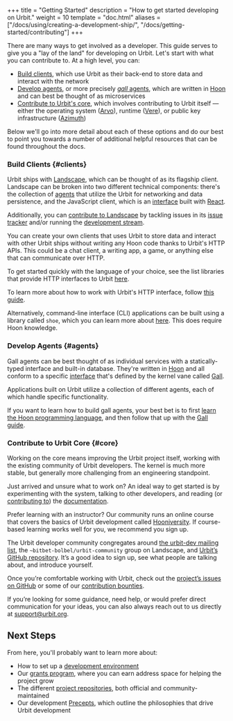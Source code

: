 +++
title = "Getting Started"
description = "How to get started developing on Urbit."
weight = 10
template = "doc.html"
aliases = ["/docs/using/creating-a-development-ship/", "/docs/getting-started/contributing"]
+++

There are many ways to get involved as a developer. This guide serves to give
you a "lay of the land" for developing on Urbit. Let's start with what you can
contribute to. At a high level, you can:

- [Build clients](#clients), which use Urbit as their back-end to store data and
  interact with the network
- [Develop agents](#agents), or more precisely [_gall_
  agents](/docs/arvo/gall/gall), which are written in [Hoon](/docs/hoon/)
  and can best be thought of as microservices
- [Contribute to Urbit's core](#core), which involves contributing to Urbit
  itself &mdash; either the operating system
  ([Arvo](https://github.com/urbit/urbit/tree/master/pkg/arvo)), runtime
  ([Vere](https://github.com/urbit/urbit/tree/master/pkg/urbit)), or public key
  infrastructure ([Azimuth](https://github.com/urbit/azimuth))

Below we'll go into more detail about each of these options and do our best to
point you towards a number of additional helpful resources that can be found
throughout the docs.

### Build Clients {#clients}

Urbit ships with [Landscape](/docs/glossary/landscape), which can be thought
of as its flagship client. Landscape can be broken into two different technical
components: there's the collection of [agents](#agents) that utilize the
Urbit for networking and data persistence, and the JavaScript client, which is
an [interface](https://github.com/urbit/urbit/tree/master/pkg/interface) built
with [React](https://reactjs.org).

Additionally, you can [contribute to
Landscape](https://github.com/urbit/urbit/blob/master/pkg/interface/CONTRIBUTING)
by tackling issues in its [issue
tracker](https://github.com/urbit/landscape/issues) and/or running the
[development stream](https://groups.google.com/a/urbit.org/g/dev/c/r2hv4ajCLwk).

You can create your own clients that uses Urbit to store data and interact with
other Urbit ships without writing any Hoon code thanks to Urbit's HTTP APIs.
This could be a chat client, a writing app, a game, or anything else that can
communicate over HTTP.

To get started quickly with the language of your choice, see the list
libraries that provide HTTP interfaces to Urbit [here](https://github.com/urbit/awesome-urbit#http-apis-airlock).

To learn more about how to work with Urbit's HTTP interface, follow [this
guide](/docs/arvo/eyre/external-api-ref).

Alternatively, command-line interface (CLI) applications can be built using a
library called `shoe`, which you can learn more about
[here](/docs/hoon/guides/cli-tutorial). This does require Hoon knowledge.

### Develop Agents {#agents}

Gall agents can be best thought of as individual services with a
statically-typed interface and built-in database. They're written in
[Hoon](/docs/hoon/overview) and all conform to a specific
[interface](/docs/arvo/gall/gall-api) that's defined by the kernel vane
called [Gall](/docs/arvo/gall/gall).

Applications built on Urbit utilize a collection of different agents, each of
which handle specific functionality.

If you want to learn how to build gall agents, your best bet is to first [learn
the Hoon programming language](/docs/hoon/hoon-school/), and then follow that
up with the [Gall guide](/docs/userspace/gall-guide/intro).

### Contribute to Urbit Core {#core}

Working on the core means improving the Urbit project itself, working with the
existing community of Urbit developers. The kernel is much more stable, but
generally more challenging from an engineering standpoint.

Just arrived and unsure what to work on? An ideal way to get started is by
experimenting with the system, talking to other developers, and reading (or
[contributing to](https://github.com/urbit/docs)) the [documentation](/docs/).

Prefer learning with an instructor? Our community runs an online course that
covers the basics of Urbit development called
[Hooniversity](https://hooniversity.org/). If course-based learning works well
for you, we recommend you sign up.

The Urbit developer community congregates around [the urbit-dev mailing
list](https://groups.google.com/a/urbit.org/forum/#!forum/dev), the
`~bitbet-bolbel/urbit-community` group on Landscape, and [Urbit’s GitHub
repository](https://github.com/urbit/urbit). It’s a good idea to sign up, see
what people are talking about, and introduce yourself.

Once you’re comfortable working with Urbit, check out the [project’s issues on
GitHub](https://github.com/urbit/urbit/issues) or some of our [contribution
bounties](https://grants.urbit.org/).

If you’re looking for some guidance, need help, or would prefer direct
communication for your ideas, you can also always reach out to us directly at
[support@urbit.org](mailto:support@urbit.org).

## Next Steps

From here, you'll probably want to learn more about:

- How to set up a [development environment](/docs/development/environment)
- Our [grants program](/docs/development/grants), where you can earn address
  space for helping the project grow
- The different [project
  repositories](/docs/development/project-repositories), both official and
  community-maintained
- Our development [Precepts](/docs/development/precepts), which outline the
  philosophies that drive Urbit development
